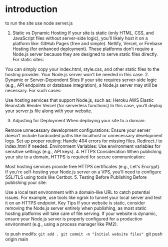 # introduction
to run the site use node server.js
1. Static vs Dynamic Hosting
If your site is static (only HTML, CSS, and JavaScript files without server-side logic), you'll likely host it on a platform like:
GitHub Pages (free and simple).
Netlify, Vercel, or Firebase Hosting (for enhanced deployment).
These platforms don’t require a Node.js server because they are designed to serve static files directly.
For static sites:

You can simply copy your index.html, style.css, and other static files to the hosting provider. Your Node.js server won't be needed in this case.
2. Dynamic or Server-Dependent Sites
If your site requires server-side logic (e.g., API endpoints or database integration), a Node.js server may still be necessary. For such cases:

Use hosting services that support Node.js, such as:
Heroku
AWS Elastic Beanstalk
Render
Vercel (for serverless functions)
In this case, you’ll deploy your server.js file along with your website.

3. Adjusting for Deployment
When deploying your site to a domain:

Remove unnecessary development configurations:
Ensure your server doesn’t include hardcoded paths like localhost or unnecessary development logs.
Set up proper routing:
Handle 404 errors for missing files.
Redirect / to index.html if needed.
Environment Variables:
Use environment variables for sensitive settings (e.g., API keys).
4. HTTPS Consideration
When publishing your site to a domain, HTTPS is required for secure communication:

Most hosting services provide free HTTPS certificates (e.g., Let's Encrypt).
If you're self-hosting your Node.js server on a VPS, you’ll need to configure SSL/TLS using tools like Certbot.
5. Testing Before Publishing
Before publishing your site:

Use a local test environment with a domain-like URL to catch potential issues.
For example, use tools like ngrok to tunnel your local server and test it on an HTTPS endpoint.
Key Tips
If your website is static, consider removing the Node.js server entirely when publishing, as most static hosting platforms will take care of file serving.
If your website is dynamic, ensure your Node.js server is properly configured for a production environment (e.g., using a process manager like PM2).



to push modifs:
    ```git add .
    git commit -m "Initial website files"
    ```git push origin main
